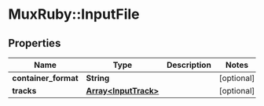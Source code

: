 # MuxRuby::InputFile

## Properties
Name | Type | Description | Notes
------------ | ------------- | ------------- | -------------
**container_format** | **String** |  | [optional] 
**tracks** | [**Array&lt;InputTrack&gt;**](InputTrack.md) |  | [optional] 


